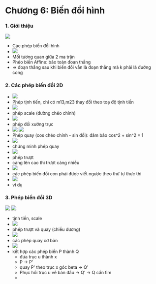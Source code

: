 # Chương 6: Biến đổi hình
### 1. Giới thiệu
![](https://i.imgur.com/YOByb2w.png)
- Các phép biến đổi hình
- ![](https://i.imgur.com/9hEc33K.png)
- Mối tương quan giữa 2 ma trận
- Phéo biến Affine: bảo toàn đoạn thẳng
- => đoạn thẳng sau khi biến đổi vẫn là đoạn thẳng mà k phải là đường cong

### 2. Các phép biến đổi 2D
- ![](https://i.imgur.com/2Ac3Vbf.png)
- Phép tịnh tiến, chỉ có m13,m23 thay đổi theo toạ độ tịnh tiến
- ![](https://i.imgur.com/kqKgfyx.png)
- phép scale (đường chéo chính)
- ![](https://i.imgur.com/xJhxblb.png)
- phép đối xướng trục
- ![](https://i.imgur.com/2nd0kqh.png)
![](https://i.imgur.com/NciwVma.png)
- Phép quay (cos chéo chính - sin đối): đảm bảo cos^2 + sin^2 = 1
- ![](https://i.imgur.com/ouQvsgg.png)
- chứng minh phép quay
- ![](https://i.imgur.com/4MfjfL8.png)
- phép trượt
- càng lên cao thì trượt càng nhiều
- ![](https://i.imgur.com/Qsb3gI3.png)
- các phép biến đổi con phải được viết ngược theo thứ tự thực thi
- ![](https://i.imgur.com/7TVw9xA.png)
- ví dụ

### 3. Phép biến đổi 3D
![](https://i.imgur.com/LJ7MWoZ.png)
![](https://i.imgur.com/7x2STqQ.png)
- tịnh tiến, scale
- ![](https://i.imgur.com/7o3r0Wx.png)
- phép trượt và quay (chiều dương)
- ![](https://i.imgur.com/d1fXKUp.png)
- các phép quay cơ bản
- ![](https://i.imgur.com/4Lgx4B9.png)
- kết hợp các phép biến P thành Q
    - đưa trục u thành x
    - P -> P'
    - quay P' theo trục x góc beta -> Q'
    - Phục hồi trục u về bàn đầu -> Q' -> Q cần tìm
    -